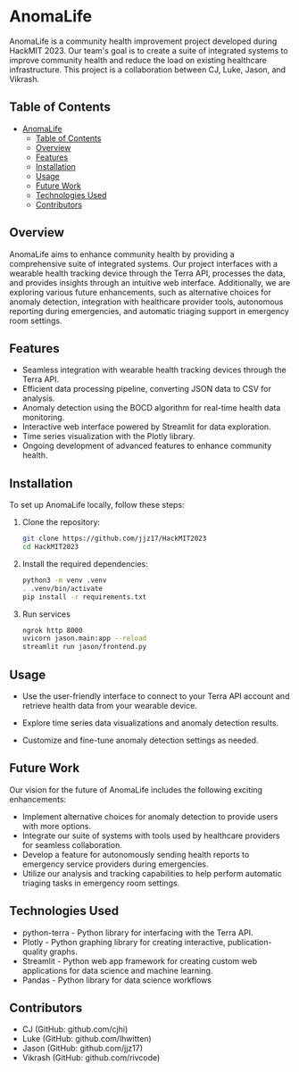 # AnomaLife

AnomaLife is a community health improvement project developed during
HackMIT 2023. Our team's goal is to create a suite of integrated systems to
improve community health and reduce the load on existing healthcare
infrastructure. This project is a collaboration between CJ, Luke, Jason, and
Vikrash.

## Table of Contents

- [AnomaLife](#anomalife)
  - [Table of Contents](#table-of-contents)
  - [Overview](#overview)
  - [Features](#features)
  - [Installation](#installation)
  - [Usage](#usage)
  - [Future Work](#future-work)
  - [Technologies Used](#technologies-used)
  - [Contributors](#contributors)

## Overview

AnomaLife aims to enhance community health by providing a comprehensive suite of
integrated systems. Our project interfaces with a wearable health tracking
device through the Terra API, processes the data, and provides insights through
an intuitive web interface. Additionally, we are exploring various future
enhancements, such as alternative choices for anomaly detection, integration
with healthcare provider tools, autonomous reporting during emergencies, and
automatic triaging support in emergency room settings.

## Features

- Seamless integration with wearable health tracking devices through the Terra
  API.
- Efficient data processing pipeline, converting JSON data to CSV for analysis.
- Anomaly detection using the BOCD algorithm for real-time health data
  monitoring.
- Interactive web interface powered by Streamlit for data exploration.
- Time series visualization with the Plotly library.
- Ongoing development of advanced features to enhance community health.

## Installation

To set up AnomaLife locally, follow these steps:

1. Clone the repository:

   ```bash
   git clone https://github.com/jjz17/HackMIT2023
   cd HackMIT2023
   ```

2. Install the required dependencies:

   ```bash
   python3 -m venv .venv
   . .venv/bin/activate
   pip install -r requirements.txt
   ```

3. Run services
   ```bash
   ngrok http 8000
   uvicorn jason.main:app --reload
   streamlit run jason/frontend.py
   ```

## Usage

- Use the user-friendly interface to connect to your Terra API account and
  retrieve health data from your wearable device.

- Explore time series data visualizations and anomaly detection results.

- Customize and fine-tune anomaly detection settings as needed.

## Future Work

Our vision for the future of AnomaLife includes the following exciting
enhancements:

- Implement alternative choices for anomaly detection to provide users with more
  options.
- Integrate our suite of systems with tools used by healthcare providers for
  seamless collaboration.
- Develop a feature for autonomously sending health reports to emergency service
  providers during emergencies.
- Utilize our analysis and tracking capabilities to help perform automatic
  triaging tasks in emergency room settings.

## Technologies Used

- python-terra - Python library for interfacing with the Terra API.
- Plotly - Python graphing library for creating interactive, publication-quality
  graphs.
- Streamlit - Python web app framework for creating custom web applications for
  data science and machine learning.
- Pandas - Python library for data science workflows

## Contributors

- CJ (GitHub: github.com/cjhi)
- Luke (GitHub: github.com/lhwitten)
- Jason (GitHub: github.com/jjz17)
- Vikrash (GitHub: github.com/rivcode)
